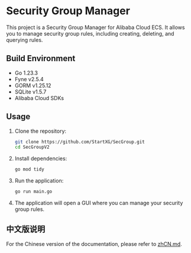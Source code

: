 # Security Group Manager

This project is a Security Group Manager for Alibaba Cloud ECS. It allows you to manage security group rules, including creating, deleting, and querying rules.

## Build Environment

- Go 1.23.3
- Fyne v2.5.4
- GORM v1.25.12
- SQLite v1.5.7
- Alibaba Cloud SDKs

## Usage

1. Clone the repository:
    ```sh
    git clone https://github.com/StartXG/SecGroup.git
    cd SecGroupV2
    ```

2. Install dependencies:
    ```sh
    go mod tidy
    ```

3. Run the application:
    ```sh
    go run main.go
    ```

4. The application will open a GUI where you can manage your security group rules.

## 中文版说明

For the Chinese version of the documentation, please refer to [zhCN.md](./doc/zhCN.md).
